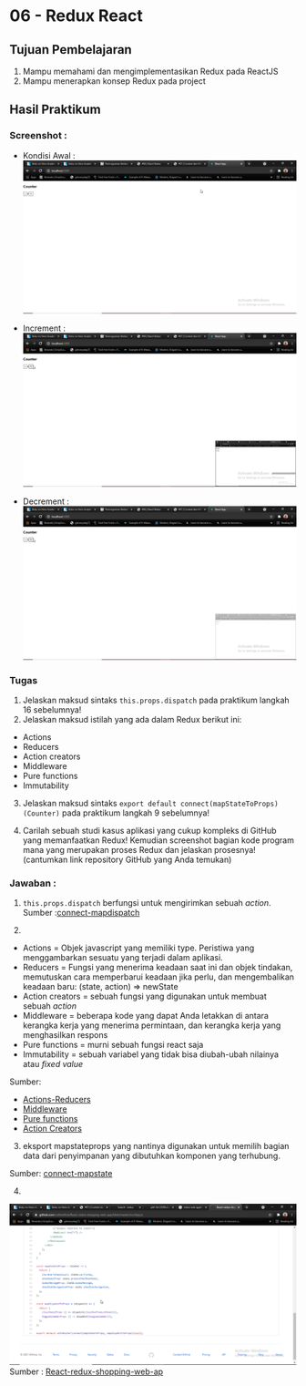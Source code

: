 # 06 - Redux React

## Tujuan Pembelajaran

1. Mampu memahami dan mengimplementasikan Redux pada ReactJS
2. Mampu menerapkan konsep Redux pada project


## Hasil Praktikum

### Screenshot :

- Kondisi Awal :
![bagian 1](img/ss-1.png)

- Increment :
![bagian 3](img/ss-3.png)

- Decrement :
![bagian 2](img/ss-2.png)

### Tugas

1. Jelaskan maksud sintaks `this.props.dispatch` pada praktikum langkah 16 sebelumnya!
2. Jelaskan maksud istilah yang ada dalam Redux berikut ini:

- Actions
- Reducers
- Action creators
- Middleware
- Pure functions
- Immutability

3. Jelaskan maksud sintaks `export default connect(mapStateToProps)(Counter)` pada praktikum langkah 9 sebelumnya!

4. Carilah sebuah studi kasus aplikasi yang cukup kompleks di GitHub yang memanfaatkan Redux! Kemudian screenshot bagian kode program mana yang merupakan proses Redux dan jelaskan prosesnya! (cantumkan link repository GitHub yang Anda temukan)

### Jawaban :
1. `this.props.dispatch` berfungsi untuk mengirimkan sebuah _action_. Sumber :[connect-mapdispatch](https://react-redux.js.org/using-react-redux/connect-mapdispatch)

2. 
- Actions = Objek javascript yang memiliki type. Peristiwa yang menggambarkan sesuatu yang terjadi dalam aplikasi.
- Reducers = Fungsi yang menerima keadaan saat ini dan objek tindakan, memutuskan cara memperbarui keadaan jika perlu, dan mengembalikan keadaan baru: (state, action) => newState
- Action creators = sebuah fungsi yang digunakan untuk membuat sebuah _action_
- Middleware = beberapa kode yang dapat Anda letakkan di antara kerangka kerja yang menerima permintaan, dan kerangka kerja yang menghasilkan respons
- Pure functions = murni sebuah fungsi react saja
- Immutability = sebuah variabel yang tidak bisa diubah-ubah nilainya atau _fixed value_

Sumber:
* [Actions-Reducers](https://redux.js.org/tutorials/fundamentals/part-2-concepts-data-flow)
* [Middleware](https://redux.js.org/understanding/history-and-design/middleware)
* [Pure functions](https://redux.js.org/understanding/thinking-in-redux/three-principles)
* [Action Creators](https://redux.js.org/understanding/thinking-in-redux/glossary#action-creator)

3. eksport mapstateprops yang nantinya digunakan untuk memilih bagian data dari penyimpanan yang dibutuhkan komponen yang terhubung. 

Sumber: [connect-mapstate](https://react-redux.js.org/using-react-redux/connect-mapstate)

4. 
![Hasil Screenshot](img/contoh-redux.png)
Sumber : [React-redux-shopping-web-ap](https://github.com/collinsNick/React-redux-shopping-web-app/)